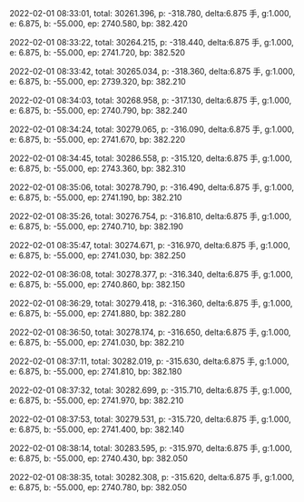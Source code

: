 2022-02-01 08:33:01, total: 30261.396, p: -318.780, delta:6.875 手, g:1.000, e: 6.875, b: -55.000, ep: 2740.580, bp: 382.420

2022-02-01 08:33:22, total: 30264.215, p: -318.440, delta:6.875 手, g:1.000, e: 6.875, b: -55.000, ep: 2741.720, bp: 382.520

2022-02-01 08:33:42, total: 30265.034, p: -318.360, delta:6.875 手, g:1.000, e: 6.875, b: -55.000, ep: 2739.320, bp: 382.210

2022-02-01 08:34:03, total: 30268.958, p: -317.130, delta:6.875 手, g:1.000, e: 6.875, b: -55.000, ep: 2740.790, bp: 382.240

2022-02-01 08:34:24, total: 30279.065, p: -316.090, delta:6.875 手, g:1.000, e: 6.875, b: -55.000, ep: 2741.670, bp: 382.220

2022-02-01 08:34:45, total: 30286.558, p: -315.120, delta:6.875 手, g:1.000, e: 6.875, b: -55.000, ep: 2743.360, bp: 382.310

2022-02-01 08:35:06, total: 30278.790, p: -316.490, delta:6.875 手, g:1.000, e: 6.875, b: -55.000, ep: 2741.190, bp: 382.210

2022-02-01 08:35:26, total: 30276.754, p: -316.810, delta:6.875 手, g:1.000, e: 6.875, b: -55.000, ep: 2740.710, bp: 382.190

2022-02-01 08:35:47, total: 30274.671, p: -316.970, delta:6.875 手, g:1.000, e: 6.875, b: -55.000, ep: 2741.030, bp: 382.250

2022-02-01 08:36:08, total: 30278.377, p: -316.340, delta:6.875 手, g:1.000, e: 6.875, b: -55.000, ep: 2740.860, bp: 382.150

2022-02-01 08:36:29, total: 30279.418, p: -316.360, delta:6.875 手, g:1.000, e: 6.875, b: -55.000, ep: 2741.880, bp: 382.280

2022-02-01 08:36:50, total: 30278.174, p: -316.650, delta:6.875 手, g:1.000, e: 6.875, b: -55.000, ep: 2741.030, bp: 382.210

2022-02-01 08:37:11, total: 30282.019, p: -315.630, delta:6.875 手, g:1.000, e: 6.875, b: -55.000, ep: 2741.810, bp: 382.180

2022-02-01 08:37:32, total: 30282.699, p: -315.710, delta:6.875 手, g:1.000, e: 6.875, b: -55.000, ep: 2741.970, bp: 382.210

2022-02-01 08:37:53, total: 30279.531, p: -315.720, delta:6.875 手, g:1.000, e: 6.875, b: -55.000, ep: 2741.400, bp: 382.140

2022-02-01 08:38:14, total: 30283.595, p: -315.970, delta:6.875 手, g:1.000, e: 6.875, b: -55.000, ep: 2740.430, bp: 382.050

2022-02-01 08:38:35, total: 30282.308, p: -315.620, delta:6.875 手, g:1.000, e: 6.875, b: -55.000, ep: 2740.780, bp: 382.050